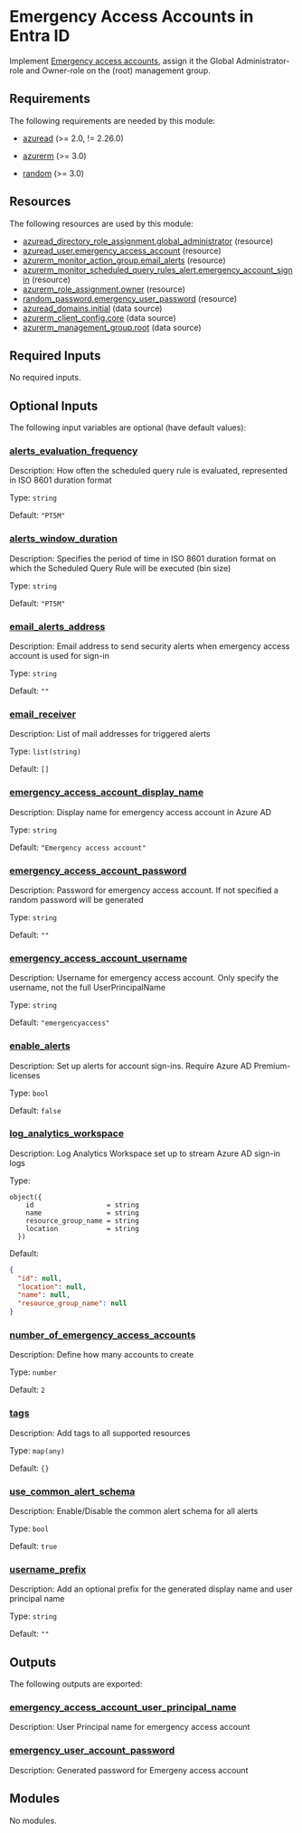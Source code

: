<!-- BEGIN_TF_DOCS -->
# Emergency Access Accounts in Entra ID

Implement [Emergency access accounts](https://docs.microsoft.com/en-us/azure/active-directory/roles/security-emergency-access), assign it the Global Administrator-role and Owner-role on the (root) management group.

<!-- markdownlint-disable MD033 -->
## Requirements

The following requirements are needed by this module:

- <a name="requirement_azuread"></a> [azuread](#requirement\_azuread) (>= 2.0, != 2.26.0)

- <a name="requirement_azurerm"></a> [azurerm](#requirement\_azurerm) (>= 3.0)

- <a name="requirement_random"></a> [random](#requirement\_random) (>= 3.0)

## Resources

The following resources are used by this module:

- [azuread_directory_role_assignment.global_administrator](https://registry.terraform.io/providers/hashicorp/azuread/latest/docs/resources/directory_role_assignment) (resource)
- [azuread_user.emergency_access_account](https://registry.terraform.io/providers/hashicorp/azuread/latest/docs/resources/user) (resource)
- [azurerm_monitor_action_group.email_alerts](https://registry.terraform.io/providers/hashicorp/azurerm/latest/docs/resources/monitor_action_group) (resource)
- [azurerm_monitor_scheduled_query_rules_alert.emergency_account_signin](https://registry.terraform.io/providers/hashicorp/azurerm/latest/docs/resources/monitor_scheduled_query_rules_alert) (resource)
- [azurerm_role_assignment.owner](https://registry.terraform.io/providers/hashicorp/azurerm/latest/docs/resources/role_assignment) (resource)
- [random_password.emergency_user_password](https://registry.terraform.io/providers/hashicorp/random/latest/docs/resources/password) (resource)
- [azuread_domains.initial](https://registry.terraform.io/providers/hashicorp/azuread/latest/docs/data-sources/domains) (data source)
- [azurerm_client_config.core](https://registry.terraform.io/providers/hashicorp/azurerm/latest/docs/data-sources/client_config) (data source)
- [azurerm_management_group.root](https://registry.terraform.io/providers/hashicorp/azurerm/latest/docs/data-sources/management_group) (data source)

<!-- markdownlint-disable MD013 -->
## Required Inputs

No required inputs.

## Optional Inputs

The following input variables are optional (have default values):

### <a name="input_alerts_evaluation_frequency"></a> [alerts\_evaluation\_frequency](#input\_alerts\_evaluation\_frequency)

Description: How often the scheduled query rule is evaluated, represented in ISO 8601 duration format

Type: `string`

Default: `"PT5M"`

### <a name="input_alerts_window_duration"></a> [alerts\_window\_duration](#input\_alerts\_window\_duration)

Description: Specifies the period of time in ISO 8601 duration format on which the Scheduled Query Rule will be executed (bin size)

Type: `string`

Default: `"PT5M"`

### <a name="input_email_alerts_address"></a> [email\_alerts\_address](#input\_email\_alerts\_address)

Description: Email address to send security alerts when emergency access account is used for sign-in

Type: `string`

Default: `""`

### <a name="input_email_receiver"></a> [email\_receiver](#input\_email\_receiver)

Description: List of mail addresses for triggered alerts

Type: `list(string)`

Default: `[]`

### <a name="input_emergency_access_account_display_name"></a> [emergency\_access\_account\_display\_name](#input\_emergency\_access\_account\_display\_name)

Description: Display name for emergency access account in Azure AD

Type: `string`

Default: `"Emergency access account"`

### <a name="input_emergency_access_account_password"></a> [emergency\_access\_account\_password](#input\_emergency\_access\_account\_password)

Description: Password for emergency access account. If not specified a random password will be generated

Type: `string`

Default: `""`

### <a name="input_emergency_access_account_username"></a> [emergency\_access\_account\_username](#input\_emergency\_access\_account\_username)

Description: Username for emergency access account. Only specify the username, not the full UserPrincipalName

Type: `string`

Default: `"emergencyaccess"`

### <a name="input_enable_alerts"></a> [enable\_alerts](#input\_enable\_alerts)

Description: Set up alerts for account sign-ins. Require Azure AD Premium-licenses

Type: `bool`

Default: `false`

### <a name="input_log_analytics_workspace"></a> [log\_analytics\_workspace](#input\_log\_analytics\_workspace)

Description: Log Analytics Workspace set up to stream Azure AD sign-in logs

Type:

```hcl
object({
    id                  = string
    name                = string
    resource_group_name = string
    location            = string
  })
```

Default:

```json
{
  "id": null,
  "location": null,
  "name": null,
  "resource_group_name": null
}
```

### <a name="input_number_of_emergency_access_accounts"></a> [number\_of\_emergency\_access\_accounts](#input\_number\_of\_emergency\_access\_accounts)

Description: Define how many accounts to create

Type: `number`

Default: `2`

### <a name="input_tags"></a> [tags](#input\_tags)

Description: Add tags to all supported resources

Type: `map(any)`

Default: `{}`

### <a name="input_use_common_alert_schema"></a> [use\_common\_alert\_schema](#input\_use\_common\_alert\_schema)

Description: Enable/Disable the common alert schema for all alerts

Type: `bool`

Default: `true`

### <a name="input_username_prefix"></a> [username\_prefix](#input\_username\_prefix)

Description: Add an optional prefix for the generated display name and user principal name

Type: `string`

Default: `""`

## Outputs

The following outputs are exported:

### <a name="output_emergency_access_account_user_principal_name"></a> [emergency\_access\_account\_user\_principal\_name](#output\_emergency\_access\_account\_user\_principal\_name)

Description: User Principal name for emergency access account

### <a name="output_emergency_user_account_password"></a> [emergency\_user\_account\_password](#output\_emergency\_user\_account\_password)

Description: Generated password for Emergeny access account

## Modules

No modules.
<!-- END_TF_DOCS -->